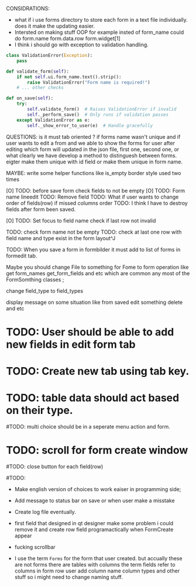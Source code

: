CONSIDRATIONS:
- what if i use forms directory to store each form in a text file individually.
does it make the updating easier.
- Intersted on making stuff OOP for example insted of form_name  could do
form.name form.data.row form.widget[1]
- I think i should go with exception to validation handling.
```python
class ValidationError(Exception):
    pass

def validate_form(self):
    if not self.ui.form_name.text().strip():
        raise ValidationError("Form name is required!")
    # ... other checks

def on_save(self):
    try:
        self.validate_form()  # Raises ValidationError if invalid
        self._perform_save()  # Only runs if validation passes
    except ValidationError as e:
        self._show_error_to_user(e)  # Handle gracefully
```

QUESTIONS:
is it must tab oriented ?
if forms name wasn't unique and if user wants to edit a from 
and we able to show the forms for user after editing which form
will updated in the json file, first one, second one, or what
clearly we have develop a method to distinguesh between forms. eigter make
them unique with id field or make them unique in form name.

MAYBE: 
write some helper functions like is_empty
border style used two times 

[O] TODO: before save form check fields to not be empty
[O] TODO: Form name lineedit
TODO: Remove field
TODO: What if user wants to change order of fields(row) if missed columns order
TODO: I think I have to destroy fields after form been saved.

[O] TODO: Set focus to field name
check if last row not invalid

TODO: check form name not be empty
TODO: check at last one row with field name and type exist in the form layout^J

TODO: When you save a form in formbilder it must add to list of forms in formedit tab.

Maybe you should change File to something for Fome to form operation like get
form_names get_form_fields and etc which are common any most of the
FormSomthing classes ;

change field_type to field_types

display message on some situation like from saved edit something delete and etc

# TODO: User should be able to add new fields in edit form tab
# TODO: Create new tab using tab key.
# TODO: table data should act based on their type.

#TODO: multi choice should be in a seperate menu action and form.
# TODO: scroll for form create window
#TODO: close button for each field(row)

#TODO:
- Make english version of choices to work eaiser in programming side;
- Add message to status bar on save or when user make a misstake
- Create log file eventually.
- first field that designed in qt designer make some problem i could remove it
and create row field programactically when FormCreate appear
- fucking scrollbar

- I use the term `Forms` for the form that user created. but accually these are
not forms there are tables with columns the term fields refer to columns in
form row user add column name column types and other stuff so i might need to
change naming stuff.



